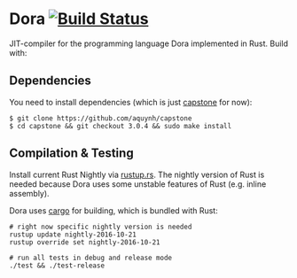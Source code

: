 # Dora [![Build Status](https://travis-ci.org/dinfuehr/dora.svg?branch=master)](https://travis-ci.org/dinfuehr/dora)

JIT-compiler for the programming language Dora implemented in Rust. Build with:

## Dependencies
You need to install dependencies (which is just [capstone](https://github.com/aquynh/capstone) for now):

```
$ git clone https://github.com/aquynh/capstone
$ cd capstone && git checkout 3.0.4 && sudo make install
```

## Compilation & Testing
Install current Rust Nightly via [rustup.rs](http://rustup.rs). The nightly version of
Rust is needed because Dora uses some unstable features of Rust (e.g. inline assembly).

Dora uses [cargo](http://crates.io) for building, which is bundled with Rust:

```
# right now specific nightly version is needed
rustup update nightly-2016-10-21
rustup override set nightly-2016-10-21

# run all tests in debug and release mode
./test && ./test-release
```
